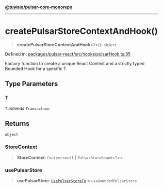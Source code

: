 [**@tuwaio/pulsar-core-monorepo**](../../../README.md)

***

# createPulsarStoreContextAndHook()

> **createPulsarStoreContextAndHook**\<`T`\>(): `object`

Defined in: [packages/pulsar-react/src/hooks/pulsarHook.ts:35](https://github.com/TuwaIO/pulsar-core/blob/4eac4e83b9ab20a969d3d6ed318d5cf54201efe3/packages/pulsar-react/src/hooks/pulsarHook.ts#L35)

Factory function to create a unique React Context and a strictly typed Bounded Hook for a specific T.

## Type Parameters

### T

`T` *extends* `Transaction`

## Returns

`object`

### StoreContext

> **StoreContext**: `Context`\<`null` \| `PulsarStoreBound`\<`T`\>\>

### usePulsarStore

> **usePulsarStore**: [`UsePulsarStoreFn`](../interfaces/UsePulsarStoreFn.md) = `useBoundedPulsarStore`

